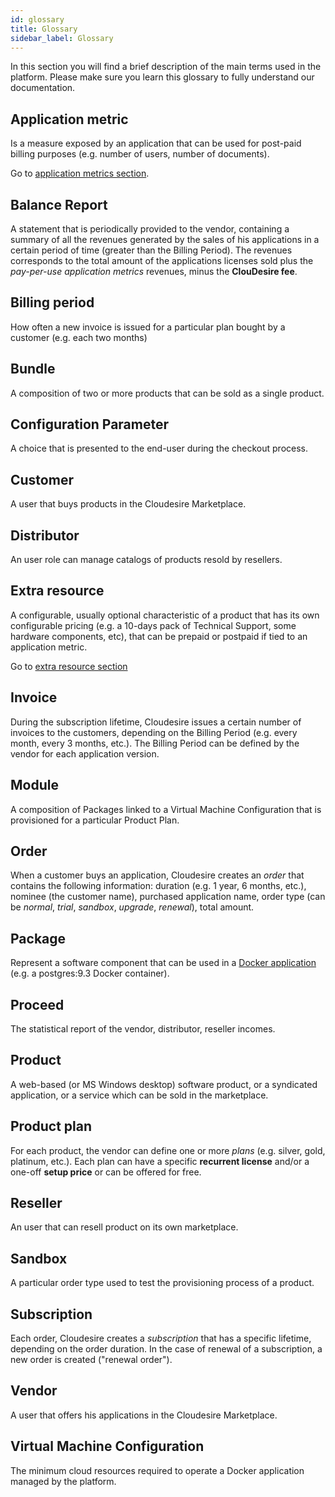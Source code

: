```yaml
---
id: glossary
title: Glossary
sidebar_label: Glossary
---
```


In this section you will find a brief description of the main terms used in the
platform. Please make sure you learn this glossary to fully understand our
documentation.

## Application metric

Is a measure exposed by an application that can be used for post-paid billing
purposes (e.g. number of users, number of documents).

Go to [application metrics section](onboarding.md#application-metrics).

## Balance Report

A statement that is periodically provided to the vendor, containing a summary of
all the revenues generated by the sales of his applications in a certain period
of time (greater than the Billing Period). The revenues corresponds to the total
amount of the applications licenses sold plus the _pay-per-use application
metrics_ revenues, minus the **ClouDesire fee**.

## Billing period

How often a new invoice is issued for a particular plan bought by a customer
(e.g. each two months)

## Bundle

A composition of two or more products that can be sold as a single product.

## Configuration Parameter

A choice that is presented to the end-user during the checkout process.

## Customer

A user that buys products in the Cloudesire Marketplace.

## Distributor

An user role can manage catalogs of products resold by resellers.

## Extra resource

A configurable, usually optional characteristic of a product that has its own
configurable pricing (e.g. a 10-days pack of Technical Support, some hardware
components, etc), that can be prepaid or postpaid if tied to an application
metric.

Go to [extra resource section](onboarding.md#extra-resources)

## Invoice

During the subscription lifetime, Cloudesire issues a certain number of invoices
to the customers, depending on the Billing Period (e.g. every month, every 3
months, etc.). The Billing Period can be defined by the vendor for each
application version.

## Module

A composition of Packages linked to a Virtual Machine Configuration that is
provisioned for a particular Product Plan.

## Order

When a customer buys an application, Cloudesire creates an _order_ that contains
the following information: duration (e.g. 1 year, 6 months, etc.), nominee (the
customer name), purchased application name, order type (can be _normal_,
_trial_, _sandbox_, _upgrade_, _renewal_), total amount.

## Package

Represent a software component that can be used in a [Docker
application](docker.md) (e.g. a postgres:9.3 Docker container).

## Proceed

The statistical report of the vendor, distributor, reseller incomes.

## Product

A web-based (or MS Windows desktop) software product, or a syndicated
application, or a service which can be sold in the marketplace.

## Product plan

For each product, the vendor can define one or more _plans_ (e.g. silver, gold,
platinum, etc.). Each plan can have a specific **recurrent license** and/or a
one-off **setup price** or can be offered for free.

## Reseller

An user that can resell product on its own marketplace.

## Sandbox

A particular order type used to test the provisioning process of a product.

## Subscription

Each order, Cloudesire creates a _subscription_ that has a specific lifetime,
depending on the order duration. In the case of renewal of a subscription, a new
order is created ("renewal order").

## Vendor

A user that offers his applications in the Cloudesire Marketplace.

## Virtual Machine Configuration

The minimum cloud resources required to operate a Docker application managed by
the platform.
